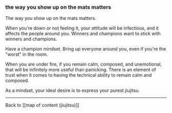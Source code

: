 ### the way you show up on the mats matters

The way you show up on the mats matters.

When you're down or not feeling it, your attitude will be infectious, and it affects the people around you. Winners and champions want to stick with winners and champions. 

Have a champion mindset. Bring up everyone around you, even if you're the "worst" in the room. 

When you are under fire, if you remain calm, composed, and unemotional, that will be infinitely more useful than panicking. There is an element of trust when it comes to having the technical ability to remain calm and composed. 

As a mindset, your ideal desire is to express your purest jiujitsu. 

---

Back to [[map of content (jiujitsu)]]